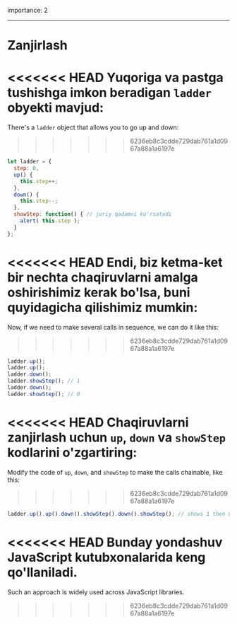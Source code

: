 importance: 2

---

# Zanjirlash

<<<<<<< HEAD
Yuqoriga va pastga tushishga imkon beradigan `ladder` obyekti mavjud:
=======
There's a `ladder` object that allows you to go up and down:
>>>>>>> 6236eb8c3cdde729dab761a1d0967a88a1a6197e

```js
let ladder = {
  step: 0,
  up() { 
    this.step++;
  },
  down() { 
    this.step--;
  },
  showStep: function() { // joriy qadamni ko'rsatadi
    alert( this.step );
  }
};
```

<<<<<<< HEAD
Endi, biz ketma-ket bir nechta chaqiruvlarni amalga oshirishimiz kerak bo'lsa, buni quyidagicha qilishimiz mumkin:
=======
Now, if we need to make several calls in sequence, we can do it like this:
>>>>>>> 6236eb8c3cdde729dab761a1d0967a88a1a6197e

```js
ladder.up();
ladder.up();
ladder.down();
ladder.showStep(); // 1
ladder.down();
ladder.showStep(); // 0
```

<<<<<<< HEAD
Chaqiruvlarni zanjirlash uchun `up`, `down` va `showStep` kodlarini o'zgartiring:
=======
Modify the code of `up`, `down`, and `showStep` to make the calls chainable, like this:
>>>>>>> 6236eb8c3cdde729dab761a1d0967a88a1a6197e

```js
ladder.up().up().down().showStep().down().showStep(); // shows 1 then 0
```

<<<<<<< HEAD
Bunday yondashuv JavaScript kutubxonalarida keng qo'llaniladi.
=======
Such an approach is widely used across JavaScript libraries.
>>>>>>> 6236eb8c3cdde729dab761a1d0967a88a1a6197e
